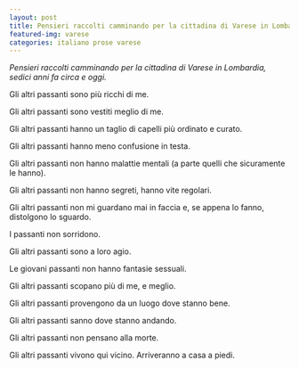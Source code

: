 ```yaml
---
layout: post
title: Pensieri raccolti camminando per la cittadina di Varese in Lombardia
featured-img: varese
categories: italiano prose varese
---
```


*Pensieri raccolti camminando per la cittadina di Varese in Lombardia, sedici anni fa circa e oggi.*

Gli altri passanti sono più ricchi di me.

Gli altri passanti sono vestiti meglio di me.

Gli altri passanti hanno un taglio di capelli più ordinato e curato.

Gli altri passanti hanno meno confusione in testa.

Gli altri passanti non hanno malattie mentali (a parte quelli che sicuramente le hanno).

Gli altri passanti non hanno segreti, hanno vite regolari.

Gli altri passanti non mi guardano mai in faccia e, se appena lo fanno, distolgono lo sguardo.

I passanti non sorridono.

Gli altri passanti sono a loro agio.

Le giovani passanti non hanno fantasie sessuali.

Gli altri passanti scopano più di me, e meglio.

Gli altri passanti provengono da un luogo dove stanno bene.

Gli altri passanti sanno dove stanno andando.

Gli altri passanti non pensano alla morte.

Gli altri passanti vivono qui vicino. Arriveranno a casa a piedi.
